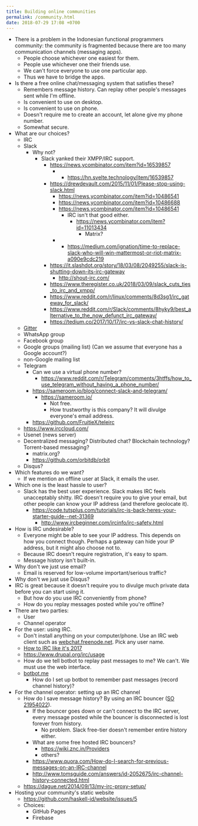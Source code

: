 ```yaml
---
title: Building online communities
permalink: /community.html
date: 2018-07-29 17:08 +0700
---
```


- There is a problem in the Indonesian functional programmers community:
the community is fragmented because there are too many communication channels (messaging apps).
    - People choose whichever one easiest for them.
    - People use whichever one their friends use.
    - We can't force everyone to use one particular app.
    - Thus we have to bridge the apps.
- Is there a free online chat/messaging system that satisfies these?
    - Remembers message history.
    Can replay other people's messages sent while I'm offline.
    - Is convenient to use on desktop.
    - Is convenient to use on phone.
    - Doesn't require me to create an account, let alone give my phone number.
    - Somewhat secure.
- What are our choices?
    - IRC
    - Slack
        - Why not?
            - Slack yanked their XMPP/IRC support.
                - https://news.ycombinator.com/item?id=16539857
                    - - https://hn.svelte.technology/item/16539857
                - https://drewdevault.com/2015/11/01/Please-stop-using-slack.html
                    - https://news.ycombinator.com/item?id=10486541
                    - https://news.ycombinator.com/item?id=10486688
                    - https://news.ycombinator.com/item?id=10486541
                        - IRC isn't that good either.
                            - https://news.ycombinator.com/item?id=11013434
                                - Matrix?
                    - - https://medium.com/ignation/time-to-replace-slack-who-will-win-mattermost-or-riot-matrix-a090e9cdc219
                - https://it.slashdot.org/story/18/03/08/2049255/slack-is-shutting-down-its-irc-gateway
                    - http://shout-irc.com/
                - https://www.theregister.co.uk/2018/03/09/slack_cuts_ties_to_irc_and_xmpp/
                - https://www.reddit.com/r/linux/comments/8d3sg1/irc_gateway_for_slack/
                - https://www.reddit.com/r/Slack/comments/8hyky9/best_alternative_to_the_now_defunct_irc_gateway/
                - https://tedium.co/2017/10/17/irc-vs-slack-chat-history/
    - [Gitter](https://gitter.im/)
    - WhatsApp group
    - Facebook group
    - Google groups (mailing list) (Can we assume that everyone has a Google account?)
    - non-Google mailing list
    - Telegram
        - Can we use a virtual phone number?
            - https://www.reddit.com/r/Telegram/comments/3htffs/how_to_use_telegram_without_having_a_phone_number/
        - https://sameroom.io/blog/connect-slack-and-telegram/
            - https://sameroom.io/
                - Not free.
                - How trustworthy is this company?
                It will divulge everyone's email address.
        - https://github.com/FruitieX/teleirc
    - https://www.irccloud.com/
    - Usenet (news server)
    - Decentralized messaging?
    Distributed chat?
    Blockchain technology?
    Torrent-based messaging?
        - matrix.org?
        - https://github.com/orbitdb/orbit
    - Disqus?
- Which features do we want?
    - If we mention an offline user at Slack, it emails the user.
- Which one is the least hassle to user?
    - Slack has the best user experience.
    Slack makes IRC feels unacceptably shitty.
    IRC doesn't require you to give your email, but other people can know your IP address (and therefore geolocate it).
        - https://code.tutsplus.com/tutorials/irc-is-back-heres-your-starter-guide--net-31369
            - http://www.ircbeginner.com/ircinfo/irc-safety.html
- How is IRC undesirable?
    - Everyone might be able to see your IP address.
    This depends on how you connect though.
    Perhaps a gateway can hide your IP address, but it might also choose not to.
    - Because IRC doesn't require registration, it's easy to spam.
    - Message history isn't built-in.
- Why don't we just use email?
    - Email is reserved for low-volume important/serious traffic?
- Why don't we just use Disqus?
- IRC is great because it doesn't require you to divulge much private data before you can start using it.
    - But how do you use IRC conveniently from phone?
    - How do you replay messages posted while you're offline?
- There are two parties:
    - User
    - Channel operator
- For the user: using IRC.
    - Don't install anything on your computer/phone.
    Use an IRC web client such as [webchat.freenode.net](https://webchat.freenode.net/?channels=%23haskell-id).
    Pick any user name.
    - [How to IRC like it's 2017](https://anders.unix.se/2017/06/23/how-to-irc-like-its-2017/)
    - https://www.drupal.org/irc/usage
    - How do we tell botbot to replay past messages to me?
    We can't.
    We must use the web interface.
    - [botbot.me](https://botbot.me/)
        - How do I set up botbot to remember past messages (record channel history)?
- For the channel operator: setting up an IRC channel
    - How do I save message history?
    By using an IRC bouncer ([SO 21954022](https://stackoverflow.com/questions/21954022/internet-chat-service-like-irc-but-with-message-history)).
        - If the bouncer goes down or can't connect to the IRC server, every message posted while the bouncer is disconnected is lost forever from history.
            - No problem. Slack free-tier doesn't remember entire history either.
        - What are some free hosted IRC bouncers?
            - https://wiki.znc.in/Providers
            - others?
        - https://www.quora.com/How-do-I-search-for-previous-messages-on-an-IRC-channel
        - http://www.tomsguide.com/answers/id-2052675/irc-channel-history-connected.html
    - https://dague.net/2014/09/13/my-irc-proxy-setup/
- Hosting your community's static website
    - https://github.com/haskell-id/website/issues/5
    - Choices:
        - GitHub Pages
        - Firebase
